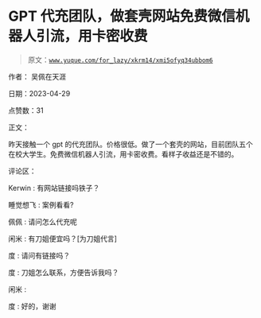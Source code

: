 # GPT 代充团队，做套壳网站免费微信机器人引流，用卡密收费

> 原文：[`www.yuque.com/for_lazy/xkrm14/xmi5ofyq34ubbom6`](https://www.yuque.com/for_lazy/xkrm14/xmi5ofyq34ubbom6)

作者： 吴佩在天涯

日期：2023-04-29

点赞数：31

正文：

昨天接触一个 gpt 的代充团队。价格很低。做了一个套壳的网站，目前团队五个在校大学生。免费微信机器人引流，用卡密收费。看样子收益还是不错的。

评论区：

Kerwin : 有网站链接吗铁子？

睡觉想飞 : 案例看看?

佩佩 : 请问怎么代充呢

闲米 : 有刀姐便宜吗？[为刀姐代言]

度 : 请问有链接吗？

度 : 刀姐怎么联系，方便告诉我吗？

闲米 :

度 : 好的，谢谢



